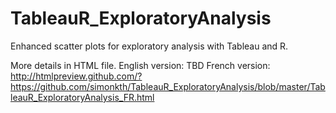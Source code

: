# TableauR_ExploratoryAnalysis
Enhanced scatter plots for exploratory analysis with Tableau and R.

More details in HTML file.
English version: TBD
French version: http://htmlpreview.github.com/?https://github.com/simonkth/TableauR_ExploratoryAnalysis/blob/master/TableauR_ExploratoryAnalysis_FR.html
